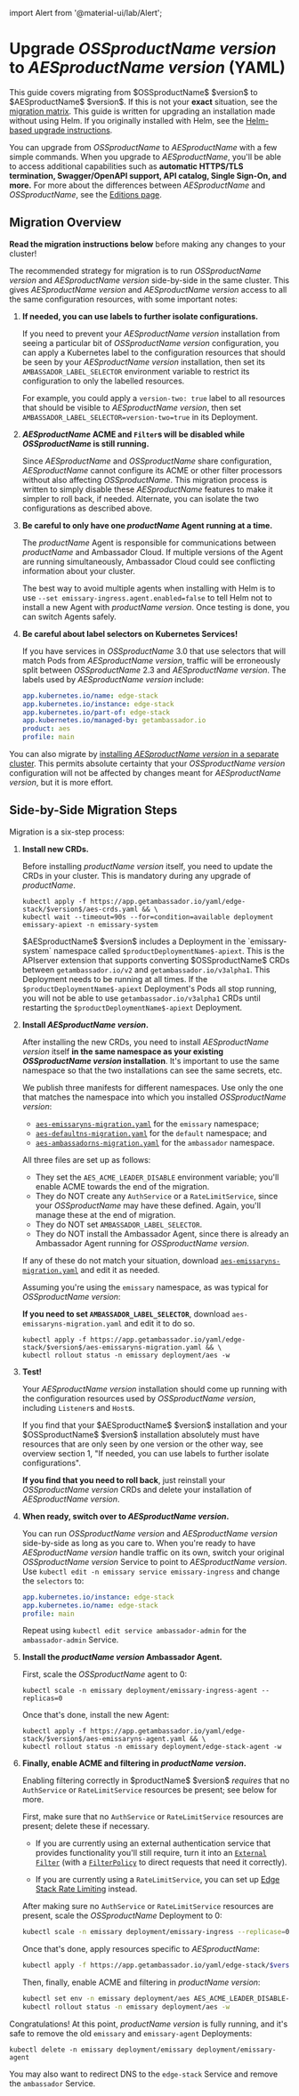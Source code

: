 import Alert from '@material-ui/lab/Alert';

# Upgrade $OSSproductName$ $version$ to $AESproductName$ $version$ (YAML)

<Alert severity="info">
  This guide covers migrating from $OSSproductName$ $version$ to $AESproductName$ $version$. If
  this is not your <b>exact</b> situation, see the <a href="../../../../migration-matrix">migration
  matrix</a>.
</Alert>

<Alert severity="warning">
  This guide is written for upgrading an installation made without using Helm.
  If you originally installed with Helm, see the <a href="../../../helm/emissary-3.0/edge-stack-3.0">Helm-based
  upgrade instructions</a>.
</Alert>

You can upgrade from $OSSproductName$ to $AESproductName$ with a few simple commands. When you upgrade to $AESproductName$, you'll be able to access additional capabilities such as **automatic HTTPS/TLS termination, Swagger/OpenAPI support, API catalog, Single Sign-On, and more.** For more about the differences between $AESproductName$ and $OSSproductName$, see the [Editions page](/editions).

## Migration Overview

<Alert severity="warning">
  <b>Read the migration instructions below</b> before making any changes to your
  cluster!
</Alert>

The recommended strategy for migration is to run $OSSproductName$ $version$ and $AESproductName$
$version$ side-by-side in the same cluster. This gives $AESproductName$ $version$
and $AESproductName$ $version$ access to all the same configuration resources, with some
important notes:

1. **If needed, you can use labels to further isolate configurations.**

   If you need to prevent your $AESproductName$ $version$ installation from
   seeing a particular bit of $OSSproductName$ $version$ configuration, you can apply
   a Kubernetes label to the configuration resources that should be seen by
   your $AESproductName$ $version$ installation, then set its
   `AMBASSADOR_LABEL_SELECTOR` environment variable to restrict its configuration
   to only the labelled resources.

   For example, you could apply a `version-two: true` label to all resources
   that should be visible to $AESproductName$ $version$, then set
   `AMBASSADOR_LABEL_SELECTOR=version-two=true` in its Deployment.

2. **$AESproductName$ ACME and `Filter`s will be disabled while $OSSproductName$ is still running.**

   Since $AESproductName$ and $OSSproductName$ share configuration, $AESproductName$ cannot
   configure its ACME or other filter processors without also affecting $OSSproductName$. This
   migration process is written to simply disable these $AESproductName$ features to make
   it simpler to roll back, if needed. Alternate, you can isolate the two configurations
   as described above.

3. **Be careful to only have one $productName$ Agent running at a time.**

   The $productName$ Agent is responsible for communications between
   $productName$ and Ambassador Cloud. If multiple versions of the Agent are
   running simultaneously, Ambassador Cloud could see conflicting information
   about your cluster.

   The best way to avoid multiple agents when installing with Helm is to use
   `--set emissary-ingress.agent.enabled=false` to tell Helm not to install a
   new Agent with $productName$ $version$. Once testing is done, you can switch
   Agents safely.

4. **Be careful about label selectors on Kubernetes Services!**

   If you have services in $OSSproductName$ 3.0 that use selectors that will match
   Pods from $AESproductName$ $version$, traffic will be erroneously split between
   $OSSproductName$ 2.3 and $AESproductName$ $version$. The labels used by $AESproductName$
   $version$ include:

   ```yaml
   app.kubernetes.io/name: edge-stack
   app.kubernetes.io/instance: edge-stack
   app.kubernetes.io/part-of: edge-stack
   app.kubernetes.io/managed-by: getambassador.io
   product: aes
   profile: main
   ```

You can also migrate by [installing $AESproductName$ $version$ in a separate cluster](../../../../migrate-to-3-alternate/).
This permits absolute certainty that your $OSSproductName$ $version$ configuration will not be
affected by changes meant for $AESproductName$ $version$, but it is more effort.

## Side-by-Side Migration Steps

Migration is a six-step process:

1. **Install new CRDs.**

   Before installing $productName$ $version$ itself, you need to update the CRDs in
   your cluster. This is mandatory during any upgrade of $productName$.

   ```
   kubectl apply -f https://app.getambassador.io/yaml/edge-stack/$version$/aes-crds.yaml && \
   kubectl wait --timeout=90s --for=condition=available deployment emissary-apiext -n emissary-system
   ```

   <Alert severity="info">
     $AESproductName$ $version$ includes a Deployment in the `emissary-system` namespace
     called <code>$productDeploymentName$-apiext</code>. This is the APIserver extension
     that supports converting $OSSproductName$ CRDs between <code>getambassador.io/v2</code>
     and <code>getambassador.io/v3alpha1</code>. This Deployment needs to be running at
     all times.
   </Alert>

   <Alert severity="warning">
     If the <code>$productDeploymentName$-apiext</code> Deployment's Pods all stop running,
     you will not be able to use <code>getambassador.io/v3alpha1</code> CRDs until restarting
     the <code>$productDeploymentName$-apiext</code> Deployment.
   </Alert>

2. **Install $AESproductName$ $version$.**

   After installing the new CRDs, you need to install $AESproductName$ $version$ itself
   **in the same namespace as your existing $OSSproductName$ $version$ installation**. It's important
   to use the same namespace so that the two installations can see the same secrets, etc.

   We publish three manifests for different namespaces. Use only the one that
   matches the namespace into which you installed $OSSproductName$ $version$:

   - [`aes-emissaryns-migration.yaml`] for the `emissary` namespace;
   - [`aes-defaultns-migration.yaml`] for the `default` namespace; and
   - [`aes-ambassadorns-migration.yaml`] for the `ambassador` namespace.

   All three files are set up as follows:

   - They set the `AES_ACME_LEADER_DISABLE` environment variable; you'll enable ACME towards the end of
     the migration.
   - They do NOT create any `AuthService` or a `RateLimitService`, since your $OSSproductName$ may have
     these defined. Again, you'll manage these at the end of migration.
   - They do NOT set `AMBASSADOR_LABEL_SELECTOR`.
   - They do NOT install the Ambassador Agent, since there is already an Ambassador Agent running for
     $OSSproductName$ $version$.

   If any of these do not match your situation, download [`aes-emissaryns-migration.yaml`] and edit it
   as needed.

   [`aes-emissaryns-migration.yaml`]: https://app.getambassador.io/yaml/edge-stack/$version$/aes-emissaryns-migration.yaml
   [`aes-defaultns-migration.yaml`]: https://app.getambassador.io/yaml/edge-stack/$version$/aes-defaultns-migration.yaml
   [`aes-ambassadorns-migration.yaml`]: https://app.getambassador.io/yaml/edge-stack/$version$/aes-ambassadorns-migration.yaml

   Assuming you're using the `emissary` namespace, as was typical for $OSSproductName$ $version$:

   **If you need to set `AMBASSADOR_LABEL_SELECTOR`**, download `aes-emissaryns-migration.yaml` and edit it to
   do so.

   ```
   kubectl apply -f https://app.getambassador.io/yaml/edge-stack/$version$/aes-emissaryns-migration.yaml && \
   kubectl rollout status -n emissary deployment/aes -w
   ```

3. **Test!**

   Your $AESproductName$ $version$ installation should come up running with the configuration
   resources used by $OSSproductName$ $version$, including `Listener`s and `Host`s.

   <Alert severity="info">
     If you find that your $AESproductName$ $version$ installation and your $OSSproductName$ $version$
     installation absolutely must have resources that are only seen by one version or the
     other way, see overview section 1, "If needed, you can use labels to further isolate configurations".
   </Alert>

   **If you find that you need to roll back**, just reinstall your $OSSproductName$ $version$ CRDs
   and delete your installation of $AESproductName$ $version$.

4. **When ready, switch over to $AESproductName$ $version$.**

   You can run $OSSproductName$ $version$ and $AESproductName$ $version$ side-by-side as long as you care
   to. When you're ready to have $AESproductName$ $version$ handle traffic on its own, switch
   your original $OSSproductName$ $version$ Service to point to $AESproductName$ $version$. Use
   `kubectl edit -n emissary service emissary-ingress` and change the `selectors` to:

   ```yaml
   app.kubernetes.io/instance: edge-stack
   app.kubernetes.io/name: edge-stack
   profile: main
   ```

   Repeat using `kubectl edit service ambassador-admin` for the `ambassador-admin`
   Service.

5. **Install the $productName$ $version$ Ambassador Agent.**

   First, scale the $OSSproductName$ agent to 0:

   ```
   kubectl scale -n emissary deployment/emissary-ingress-agent --replicas=0
   ```

   Once that's done, install the new Agent:

   ```
   kubectl apply -f https://app.getambassador.io/yaml/edge-stack/$version$/aes-emissaryns-agent.yaml && \
   kubectl rollout status -n emissary deployment/edge-stack-agent -w
   ```

6. **Finally, enable ACME and filtering in $productName$ $version$.**

   <Alert severity="warning">
      Enabling filtering correctly in $productName$ $version$ <i>requires</i> that no
      <code>AuthService</code> or <code>RateLimitService</code> resources be present; see
      below for more.
   </Alert>

   First, make sure that no `AuthService` or `RateLimitService` resources are present; delete
   these if necessary.

   - If you are currently using an external authentication service that provides functionality
     you'll still require, turn it into an [`External` `Filter`] (with a [`FilterPolicy`] to
     direct requests that need it correctly).

   - If you are currently using a `RateLimitService`, you can set up
     [Edge Stack Rate Limiting] instead.

   [`External` `Filter`]: ../../../../../../howtos/ext-filters#2-configure-aesproductname-authentication
   [`FilterPolicy`]: ../../../../../../howtos/ext-filters#2-configure-aesproductname-authentication
   [Edge Stack Rate Limiting]: ../../../../../using/rate-limits

   After making sure no `AuthService` or `RateLimitService` resources are present, scale the
   $OSSproductName$ Deployment to 0:

   ```bash
   kubectl scale -n emissary deployment/emissary-ingress --replicase=0
   ```

   Once that's done, apply resources specific to $AESproductName$:

   ```bash
   kubectl apply -f https://app.getambassador.io/yaml/edge-stack/$version$/resources-migration.yaml
   ```

   Then, finally, enable ACME and filtering in $productName$ $version$:

   ```bash
   kubectl set env -n emissary deployment/aes AES_ACME_LEADER_DISABLE-
   kubectl rollout status -n emissary deployment/aes -w
   ````

Congratulations! At this point, $productName$ $version$ is fully running, and
it's safe to remove the old `emissary` and `emissary-agent` Deployments:

```
kubectl delete -n emissary deployment/emissary deployment/emissary-agent
```

You may also want to redirect DNS to the `edge-stack` Service and remove the
`ambassador` Service.
